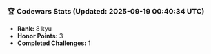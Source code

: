 ### 🏆 Codewars Stats (Updated: 2025-09-19 00:40:34 UTC)

- **Rank:** 8 kyu
- **Honor Points:** 3
- **Completed Challenges:** 1
